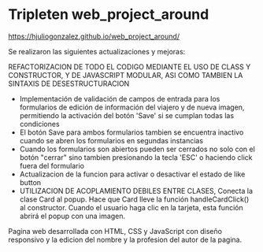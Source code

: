 # Tripleten web_project_around

https://hjuliogonzalez.github.io/web_project_around/

Se realizaron las siguientes actualizaciones y mejoras:

REFACTORIZACION DE TODO EL CODIGO MEDIANTE EL USO DE CLASS Y CONSTRUCTOR, Y DE JAVASCRIPT MODULAR, ASI COMO TAMBIEN LA SINTAXIS DE DESESTRUCTURACION

- Implementación de validación de campos de entrada para los formularios de edición de información del viajero y de nueva imagen, permitiendo la activación del botón 'Save' si se cumplan todas las condiciones
- El botón Save para ambos formularios tambien se encuentra inactivo cuando se abren los formularios en segundas instancias
- Cuando los formularios son abiertos pueden ser cerrados no solo con el botón "cerrar" sino tambien presionando la tecla 'ESC' o haciendo click fuera del formulario
- Actualizacion de la funcion para activar o desactivar el estado de like button
- UTILIZACION DE ACOPLAMIENTO DEBILES ENTRE CLASES, Conecta la clase Card al popup. Hace que Card lleve la función handleCardClick() al constructor. Cuando el usuario haga clic en la tarjeta, esta función abrirá el popup con una imagen.

Pagina web desarrollada con HTML, CSS y JavaScript con diseño responsivo y la edicion del nombre y la profesion del autor de la pagina.
